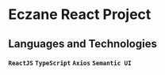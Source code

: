 # Eczane React Project


## Languages and Technologies

**`ReactJS`** 
**`TypeScript`** 
**`Axios`** 
**`Semantic UI`** 
